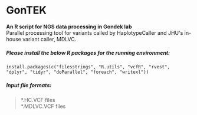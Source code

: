 # GonTEK
**An R script for NGS data processing in Gondek lab**    
Parallel processing tool for variants called by HaplotypeCaller and JHU's in-house variant caller, MDLVC.

##### Please install the below R packages for the running environment:
```
install.packages(c("filesstrings", "R.utils", "vcfR", "rvest", "dplyr", "tidyr", "doParallel", "foreach", "writexl"))
```

##### Input file formats:
> *.HC.VCF files    
> *.MDLVC.VCF files    

